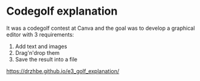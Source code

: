# Codegolf explanation
It was a codegolf contest at Canva and the goal was to develop a graphical editor with 3 requirements:
1. Add text and images
2. Drag'n'drop them
3. Save the result into a file

https://drzhbe.github.io/e3_golf_explanation/
